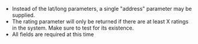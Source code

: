 * Instead of the lat/long parameters, a single "address" parameter may be supplied.
* The rating parameter will only be returned if there are at least X ratings in the system. Make sure to test for its existence.
* All fields are required at this time